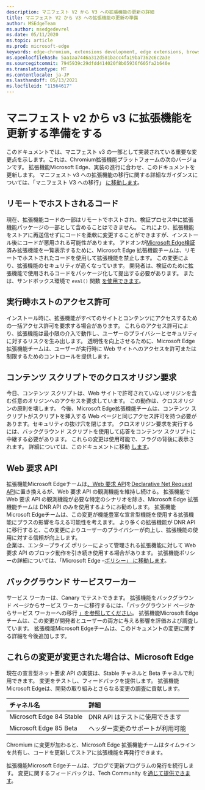 ```yaml
---
description: マニフェスト V2 から V3 への拡張機能の更新の詳細
title: マニフェスト V2 から V3 への拡張機能の更新の準備
author: MSEdgeTeam
ms.author: msedgedevrel
ms.date: 05/11/2020
ms.topic: article
ms.prod: microsoft-edge
keywords: edge-chromium, extensions development, edge extensions, browser extensions, addons, developer, manifest v3, migrate to manifest v3
ms.openlocfilehash: 5aa1aa7446a312d581bacc4fa19ba7362c6c2a3e
ms.sourcegitcommit: 7945939c29dfdd414020f8b05936f605fa2b640e
ms.translationtype: MT
ms.contentlocale: ja-JP
ms.lasthandoff: 05/13/2021
ms.locfileid: "11564617"
---
```

# <a name="prepare-to-update-your-extensions-from-manifest-v2-to-v3"></a>マニフェスト v2 から v3 に拡張機能を更新する準備をする  

このドキュメントでは、マニフェスト v3 の一部として実装されている重要な変更点を示します。これは、Chromium拡張機能プラットフォームの次のバージョンです。  拡張機能Microsoft Edge、実装の進行に合わせ、このドキュメントを更新します。  マニフェスト v3 への拡張機能の移行に関する詳細なガイダンスについては、「マニフェスト V3 への移行」 [に移動します][ChromeDeveloperDocsExtensionsMv3Mv3MigrationChecklist]。  

## <a name="remotely-hosted-code"></a>リモートでホストされるコード  

現在、拡張機能コードの一部はリモートでホストされ、検証プロセス中に拡張機能パッケージの一部として含めることはできません。  これにより、拡張機能をストアに再送信せずにコードを柔軟に変更することができますが、インストール後にコードが悪用される可能性があります。  アドオンが[Microsoft Edge検証][MicrosoftMicrosoftedgeAddons]済み拡張機能を一覧表示するために、Microsoft Edge 拡張機能チームは、リモートでホストされたコードを使用して拡張機能を禁止します。  この変更により、拡張機能のセキュリティが高くなっています。  開発者は、検証のために拡張機能で使用されるコードをパッケージ化して提出する必要があります。  または、サンドボックス環境で `eval()` 関数 [を使用できます][ChromeDeveloperDocsExtensionsMv2Sandboxingeval]。  

## <a name="run-time-host-permissions"></a>実行時ホストのアクセス許可  

インストール時に、拡張機能がすべてのサイトとコンテンツにアクセスするための一括アクセス許可を要求する場合があります。  これらのアクセス許可により、拡張機能は最小限の介入で動作し、ユーザーのプライバシーとセキュリティに対するリスクを生み出します。  透明性を向上させるために、Microsoft Edge拡張機能チームは、ユーザーが実行時に Web サイトへのアクセスを許可または制限するためのコントロールを提供します。  

## <a name="cross-origin-requests-in-content-scripts"></a>コンテンツ スクリプトでのクロスオリジン要求  

今日、コンテンツ スクリプトは、Web サイトで許可されていないオリジンを含む任意のオリジンへのアクセスを要求しています。  この動作は、クロスオリジンの原則を壊します。  今後、Microsoft Edge拡張機能チームは、コンテンツ スクリプトがスクリプトを挿入する Web ページと同じアクセス許可を持つ必要があります。セキュリティの抜け穴を閉じます。  クロスオリジン要求を実行するには、バックグラウンド スクリプトを使用して応答をコンテンツ スクリプトに中継する必要があります。  これらの変更は使用可能で、フラグの背後に表示されます。  詳細については、このドキュメントに移動 [します][ChromiumHomeChromiumSecurityExtensionContentScriptFetches]。  

## <a name="web-request-api"></a>Web 要求 API  

拡張機能Microsoft Edgeチームは[、Web 要求 API][ChromeDeveloperDocsExtensionsReferenceWebrequest]を[Declarative Net Request API][ChromeDeveloperDocsExtensionsReferenceDeclarativenetrequest]に置き換えるが、Web 要求 API の観測機能を維持し続ける。  拡張機能で Web 要求 API の観測機能が必要な特定のシナリオを除き、Microsoft Edge 拡張機能チームは DNR API のみを使用するようにお勧めします。  拡張機能Microsoft Edgeチームは、この変更が機能豊富な宣言型機能を使用する拡張機能にプラスの影響を与える可能性を考えます。  より多くの拡張機能が DNR API に移行すると、この変更によりユーザーのプライバシーが向上し、拡張機能の使用に対する信頼が向上します。  
企業は、エンタープライズ ポリシーによって管理される拡張機能に対して Web 要求 API のブロック動作を引き続き使用する場合があります。  拡張機能ポリシーの詳細については、「Microsoft Edge –[ポリシー」 に移動します][DeployedgeMicrosoftEdgePoliciesExtensions]。  

## <a name="background-service-workers"></a>バックグラウンド サービスワーカー  
 
サービス ワーカーは、Canary でテストできます。  拡張機能をバックグラウンド ページからサービス ワーカーに移行するには、「バックグラウンド ページからサービス ワーカーへの移行 [」を参照してください][ChromeDeveloperDocsExtensionsMv3MigratingToServiceWorkers]。  拡張機能Microsoft Edgeチームは、この変更が開発者とユーザーの両方に与える影響を評価および調査しています。  拡張機能Microsoft Edgeチームは、このドキュメントの変更に関する詳細を今後追加します。  

## <a name="when-are-these-changes-available-in-microsoft-edge"></a>これらの変更が変更された場合は、Microsoft Edge  

現在の宣言型ネット要求 API の実装は、Stable チャネルと Beta チャネルで利用できます。  変更をテストし、フィードバックを提供します。  拡張機能Microsoft Edgeは、開発の取り組みとさらなる変更の調査に貢献します。  

| チャネル名 | 詳細 |  
|:--- |:--- |  
| Microsoft Edge 84 Stable | DNR API はテストに使用できます |  
| Microsoft Edge 85 Beta | ヘッダー変更のサポートが利用可能|  

Chromium に変更が加わると、Microsoft Edge 拡張機能チームはタイムラインを共有し、コードを更新してストアに拡張機能を再発行できます。  

拡張機能Microsoft Edgeチームは、ブログで更新プログラムの発行を続行します。  変更に関するフィードバックは、Tech Community を[通じて提供できます][MicrosoftTechcommunityT5ArticlesManifestV3ChnagesAreNowAvailableInMicrosoftEdgeMP1780254]。

<!-- links -->  

[DeployedgeMicrosoftEdgePoliciesExtensions]: /deployedge/microsoft-edge-policies#extensions "拡張機能 - Microsoft Edge - ポリシー |Microsoft Docs"  

[MicrosoftMicrosoftedgeAddons]: https://microsoftedge.microsoft.com/addons "Microsoft Edge アドオン"  

[MicrosoftTechcommunityT5ArticlesManifestV3ChnagesAreNowAvailableInMicrosoftEdgeMP1780254]: https://techcommunity.microsoft.com/t5/articles/manifest-v3-changes-are-now-available-in-microsoft-edge/m-p/1780254 "マニフェスト V3 の変更は、次のMicrosoft Edge |Microsoft Tech Community"  

[ChromeDeveloperDocsExtensionsMv2Sandboxingeval]: https://developer.chrome.com/docs/extensions/mv2/sandboxingEval "Chrome 拡張機能で eval を使用|Chrome 開発者"  
[ChromeDeveloperDocsExtensionsMv3MigratingToServiceWorkers]:  https://developer.chrome.com/docs/extensions/mv3/migrating_to_service_workers "バックグラウンド ページからサービス ワーカーへの移行|Chrome 開発者"  
[ChromeDeveloperDocsExtensionsMv3Mv3MigrationChecklist]: https://developer.chrome.com/docs/extensions/mv3/mv3-migration-checklist "マニフェスト V3 移行チェックリスト |Chrome 開発者"    

[ChromeDeveloperDocsExtensionsReferenceDeclarativenetrequest]: https://developer.chrome.com/docs/extensions/reference/declarativeNetRequest "chrome.declarativeNetRequest |Chrome 開発者"  
[ChromeDeveloperDocsExtensionsReferenceWebrequest]: https://developer.chrome.com/docs/extensions/reference/webRequest "chrome.webRequest |Chrome 開発者"  

[ChromiumHomeChromiumSecurityExtensionContentScriptFetches]: https://www.chromium.org/Home/chromium-security/extension-content-script-fetches "Chrome 拡張機能コンテンツ スクリプトのクロスオリジン要求に対する変更点|The Chromium プロジェクト"  
